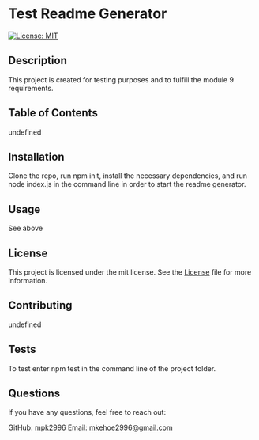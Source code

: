 # Test Readme Generator

[![License: MIT](https://img.shields.io/badge/License-MIT-yellow.svg)](https://opensource.org/licenses/MIT)

  ## Description
  This project is created for testing purposes and to fulfill the module 9 requirements.
  
  ## Table of Contents
  undefined

  
  ## Installation
  Clone the repo, run npm init, install the necessary dependencies, and run node index.js in the command line in order to start the readme generator.
  
  ## Usage
  See above

  ## License

This project is licensed under the mit license. See the [License]([License](https://opensource.org/licenses/mit)) file for more information.
  
  ## Contributing
  undefined
  
  ## Tests
  To test enter npm test in the command line of the project folder.
  
  
  ## Questions
  
  If you have any questions, feel free to reach out:
  
  GitHub: [mpk2996](https://github.com/mpk2996)
  Email: mkehoe2996@gmail.com
